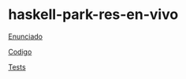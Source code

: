# haskell-park-res-en-vivo

[Enunciado](https://docs.google.com/document/d/1ZnwuFvmVLoCwA2MgCDUODJMKAxWdUb6fDJ-c7faa_Go/edit?usp=sharing)

[Codigo](https://github.com/brianUtn98/haskell-park-res-en-vivo/blob/main/proyecto-test/src/Library.hs)

[Tests](https://github.com/brianUtn98/haskell-park-res-en-vivo/blob/main/proyecto-test/src/Spec.hs)
